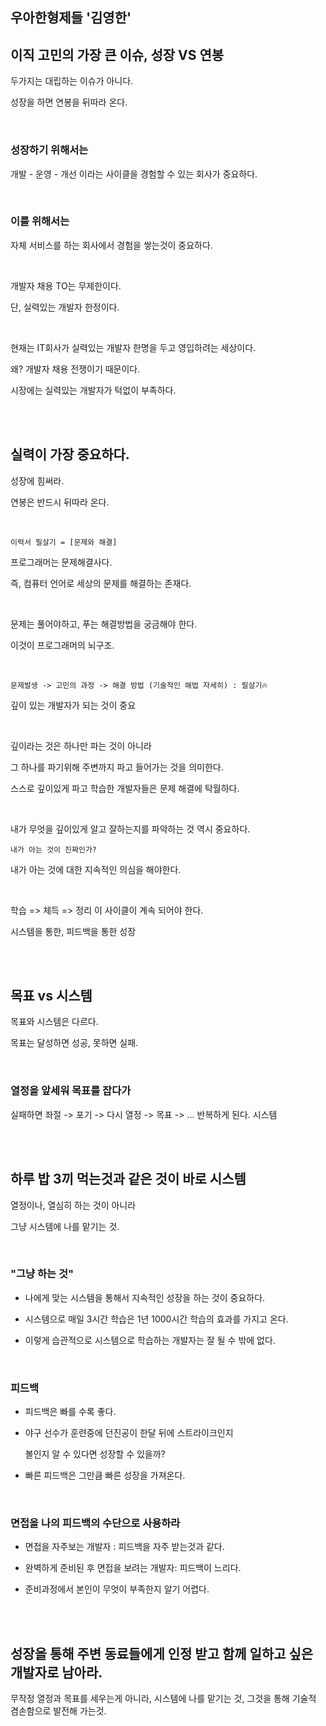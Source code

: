 ## 우아한형제들 '김영한'

## 이직 고민의 가장 큰 이슈, 성장 VS 연봉

>
두가지는 대립하는 이슈가 아니다.

성장을 하면 연봉을 뒤따라 온다.

<br/>

### 성장하기 위해서는 

개발 - 운영 - 개선 이라는 사이클을 경험할 수 있는 회사가 중요하다.

<br/>

### 이를 위해서는 

자체 서비스를 하는 회사에서 경험을 쌓는것이 중요하다. 

<br/>


개발자 채용 TO는 무제한이다. 

단, 실력있는 개발자 한정이다.

<br/>

현재는 IT회사가 실력있는 개발자 한명을 두고 영입하려는 세상이다.

왜? 개발자 채용 전쟁이기 때문이다.

시장에는 실력있는 개발자가 턱없이 부족하다.

<br/><br/>

## 실력이 가장 중요하다. 

성장에 힘써라. 

연봉은 반드시 뒤따라 온다.

<br/>

```
이력서 필살기 = [문제와 해결]
```


프로그래머는 문제해결사다. 

즉, 컴퓨터 언어로 세상의 문제를 해결하는 존재다.

<br/>


문제는 풀어야하고, 푸는 해결방법을 궁금해야 한다. 

이것이 프로그래머의 뇌구조.

<br/>

```
문제발생 -> 고민의 과정 -> 해결 방법 (기술적인 해법 자세히) : 필살기🔥
```


깊이 있는 개발자가 되는 것이 중요

<br/>


깊이라는 것은 하나만 파는 것이 아니라 

그 하나를 파기위해 주변까지 파고 들어가는 것을 의미한다.

스스로 깊이있게 파고 학습한 개발자들은 문제 해결에 탁월하다.

<br/>

내가 무엇을 깊이있게 알고 잘하는지를 파악하는 것 역시 중요하다.

```
내가 아는 것이 진짜인가?
```

내가 아는 것에 대한 지속적인 의심을 해야한다.

<br/>


학습 => 체득 => 정리 이 사이클이 계속 되어야 한다.

시스템을 통한, 피드백을 통한 성장


<br/><br/>

## 목표 vs 시스템


목표와 시스템은 다르다.

목표는 달성하면 성공, 못하면 실패.

<br/>

### 열정을 앞세워 목표를 잡다가 

실패하면 좌절 -> 포기 -> 다시 열정 -> 목표 -> ... 반복하게 된다.
시스템

<br/><br/>

## 하루 밥 3끼 먹는것과 같은 것이 바로 시스템

열정이나, 열심히 하는 것이 아니라 

그냥 시스템에 나를 맡기는 것.

<br/>


### "그냥 하는 것"

- 나에게 맞는 시스템을 통해서 지속적인 성장을 하는 것이 중요하다.

- 시스템으로 매일 3시간 학습은 1년 1000시간 학습의 효과를 가지고 온다.

- 이렇게 습관적으로 시스템으로 학습하는 개발자는 잘 될 수 밖에 없다.

<br/>

### 피드백

- 피드백은 빠를 수록 좋다.

- 야구 선수가 훈련중에 던진공이 한달 뒤에 스트라이크인지

  볼인지 알 수 있다면 성장할 수 있을까?

- 빠른 피드백은 그만큼 빠른 성장을 가져온다.

<br/>

### 면접을 나의 피드백의 수단으로 사용하라

- 면접을 자주보는 개발자 : 피드백을 자주 받는것과 같다.

- 완벽하게 준비된 후 면접을 보려는 개발자: 피드백이 느리다. 

- 준비과정에서 본인이 무엇이 부족한지 알기 어렵다.

<br/><br/>

## 성장을 통해 주변 동료들에게 인정 받고 함께 일하고 싶은 개발자로 남아라.

무작정 열정과 목표를 세우는게 아니라, 시스템에 나를 맡기는 것, 그것을 통해 기술적 겸손함으로 발전해 가는것.
